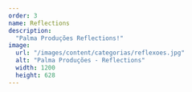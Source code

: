 ```yaml
---
order: 3
name: Reflections
description:
  "Palma Produções Reflections!"
image:
  url: "/images/content/categorias/reflexoes.jpg"
  alt: "Palma Produções - Reflections"
  width: 1200
  height: 628
---
```

